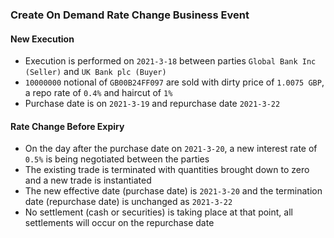 ### Create On Demand Rate Change Business Event

#### New Execution

- Execution is performed on `2021-3-18` between parties `Global Bank Inc (Seller)` and `UK Bank plc (Buyer)`
- `10000000` notional of `GB00B24FF097` are sold with dirty price of `1.0075 GBP`, a repo rate of `0.4%` and haircut of `1%`
- Purchase date is on `2021-3-19` and repurchase date `2021-3-22`

#### Rate Change Before Expiry

- On the day after the purchase date on `2021-3-20`, a new interest rate of `0.5%` is being negotiated between the parties
- The existing trade is terminated with quantities brought down to zero and a new trade is instantiated
- The new effective date (purchase date) is `2021-3-20` and the termination date (repurchase date) is unchanged as `2021-3-22`
- No settlement (cash or securities) is taking place at that point, all settlements will occur on the repurchase date
